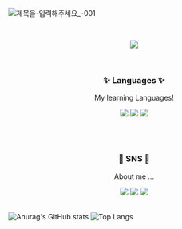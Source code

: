 ![제목을-입력해주세요_-001](https://github.com/m-i-n-s-u/m-i-n-s-u/assets/127494446/32816a76-d40f-46c4-b270-b899fd7942e8)

<br>
<p align="center">
<a href="https://hits.seeyoufarm.com"><img src="https://hits.seeyoufarm.com/api/count/incr/badge.svg?url=https%3A%2F%2Fgithub.com%2Fm-i-n-s-u&count_bg=%2388D6DB&title_bg=%23A8AFBA&icon=github.svg&icon_color=%23575757&title=&edge_flat=false"/></a>
</p>
<br>
<h3 align="center">✨ Languages ✨</h3>

<p align="center">My learning Languages! </p>


<p align="center">
<img src="https://img.shields.io/badge/C++-3766AB?style=flat-square&logo=C%2B%2B&logoColor=white"/></a>
<img src="https://img.shields.io/badge/Python-3766AB?style=flat-square&logo=Python&logoColor=white"/></a>
<img src="https://img.shields.io/badge/Java-3766AB?style=flat-square&logo=OpenJDK&logoColor=white"/></a>

</p>
 <br> <br>
 
<h3 align="center">🍕 SNS 🍕</h3>
<p align="center">About me ... </p>

<p align="center">
<img src="https://img.shields.io/badge/Insta-3766AB?style=flat-square&logo=Instagram&logoColor=white"/></a>
<img src="https://img.shields.io/badge/Velog-3766AB?style=flat-square&logo=Velog&logoColor=white"/></a>
<img src="https://img.shields.io/badge/Gmail-3766AB?style=flat-square&logo=Gmail&logoColor=white"/></a>
<br> <br>
</p>


![Anurag's GitHub stats](https://github-readme-stats.vercel.app/api?username=m-i-n-s-u&show_icons=true&theme=tokyonight)
![Top Langs](https://github-readme-stats.vercel.app/api/top-langs/?username=m-i-n-s-u&layout=donut)






 <br> <br>

</div>

